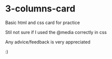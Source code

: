 # 3-columns-card
Basic html and css card for practice 

Stil not sure if I used the @media correctly in css

Any advice/feedback is very appreciated 

:)
